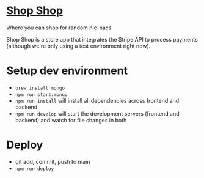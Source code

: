 # <a href="https://radiant-beach-14907.herokuapp.com/" target="_blank">Shop Shop</a>
Where you can shop for random nic-nacs

Shop Shop is a store app that integrates the Stripe API to process payments (although we're only using a test environment right now).

# Setup dev environment
 - `brew install mongo`
 - `npm run start:mongo`
 - `npm run install` will install all dependencies across frontend and backend
 - `npm run develop` will start the development servers (frontend and backend) and watch for file changes in both

# Deploy
 - git add, commit, push to main
 - `npm run deploy`
